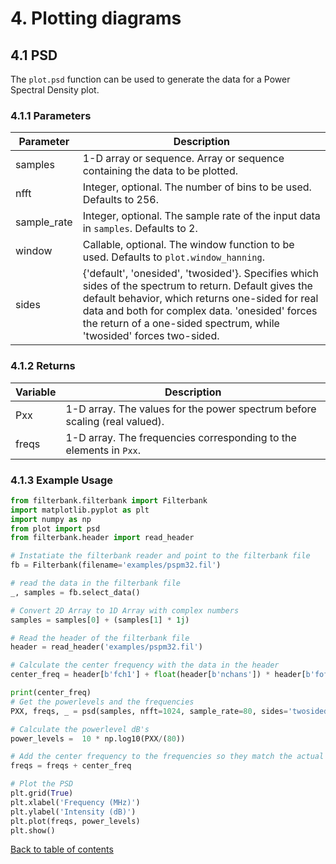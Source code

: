 # 4. Plotting diagrams

## 4.1 PSD
The `plot.psd` function can be used to generate the data for a Power Spectral Density plot. 

### 4.1.1 Parameters

| Parameter | Description |
| --- | --- |
| samples | 1-D array or sequence. Array or sequence containing the data to be plotted. |
| nfft | Integer, optional. The number of bins to be used. Defaults to 256. |
| sample_rate | Integer, optional. The sample rate of the input data in `samples`. Defaults to 2.|
| window | Callable, optional. The window function to be used. Defaults to `plot.window_hanning`. |
| sides | {'default', 'onesided', 'twosided'}. Specifies which sides of the spectrum to return. Default gives the default behavior, which returns one-sided for real data and both for complex data. 'onesided' forces the return of a one-sided spectrum, while 'twosided' forces two-sided. |

### 4.1.2 Returns
| Variable | Description |
| --- | --- |
| Pxx | 1-D array. The values for the power spectrum before scaling (real valued). |
| freqs | 1-D array. The frequencies corresponding to the elements in `Pxx`. |

### 4.1.3 Example Usage
```python
from filterbank.filterbank import Filterbank
import matplotlib.pyplot as plt
import numpy as np
from plot import psd
from filterbank.header import read_header

# Instatiate the filterbank reader and point to the filterbank file
fb = Filterbank(filename='examples/pspm32.fil')

# read the data in the filterbank file
_, samples = fb.select_data()

# Convert 2D Array to 1D Array with complex numbers
samples = samples[0] + (samples[1] * 1j)

# Read the header of the filterbank file
header = read_header('examples/pspm32.fil')

# Calculate the center frequency with the data in the header
center_freq = header[b'fch1'] + float(header[b'nchans']) * header[b'foff'] / 2.0

print(center_freq)
# Get the powerlevels and the frequencies
PXX, freqs, _ = psd(samples, nfft=1024, sample_rate=80, sides='twosided')

# Calculate the powerlevel dB's
power_levels =  10 * np.log10(PXX/(80))

# Add the center frequency to the frequencies so they match the actual frequencies
freqs = freqs + center_freq

# Plot the PSD
plt.grid(True)
plt.xlabel('Frequency (MHz)')
plt.ylabel('Intensity (dB)')
plt.plot(freqs, power_levels)
plt.show()
```

[Back to table of contents](../README.md)